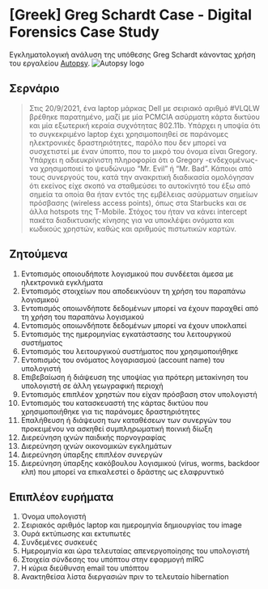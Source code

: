 # [Greek] Greg Schardt Case - Digital Forensics Case Study
Εγκληματολογική ανάλυση της υπόθεσης Greg Schardt κάνοντας χρήση του εργαλείου [Autopsy](https://www.autopsy.com).
![Autopsy logo](https://github.com/chbandis/Greg_Schardt_Case-Digital_Forensics_Case_Study/assets/91207835/ee6da11b-3b6a-47d6-bcc4-679b76fe1f68)


## Σερνάριο
> Στις 20/9/2021, ένα laptop μάρκας Dell με σειριακό αριθμό #VLQLW βρέθηκε παρατημένο,   μαζί με μία PCMCIA ασύρματη κάρτα δικτύου και μία εξωτερική κεραία συχνότητας 802.11b. Υπάρχει η υποψία ότι το συγκεκριμένο laptop έχει χρησιμοποιηθεί σε παράνομες ηλεκτρονικές δραστηριότητες, παρόλο που δεν μπορεί να συσχετιστεί με έναν ύποπτο, που το μικρό του όνομα είναι Gregory. 
> Υπάρχει η αδιευκρίνιστη πληροφορία ότι ο Gregory -ενδεχομένως- να χρησιμοποιεί το ψευδώνυμο “Mr. Evil” ή “Mr. Bad”. Κάποιοι από τους  συνεργούς του, κατά την ανακριτική διαδικασία ομολόγησαν ότι εκείνος είχε σκοπό να σταθμεύσει το αυτοκίνητό του  έξω από σημεία τα οποία θα ήταν εντός της εμβέλειας ασύρματων σημείων  πρόσβασης (wireless access points), όπως στα Starbucks και σε άλλα hotspots της T-Mobile. Στόχος του ήταν να κάνει intercept πακέτα διαδικτυακής κίνησης για να υποκλέψει ονόματα και κωδικούς χρηστών, καθώς και αριθμούς πιστωτικών καρτών. 

## Ζητούμενα
1. Εντοπισμός οποιουδήποτε λογισμικού που συνδέεται άμεσα με ηλεκτρονικά εγκλήματα
2. Εντοπισμός στοιχείων που αποδεικνύουν τη χρήση του παραπάνω λογισμικού
3. Εντοπισμός οποιωνδήποτε δεδομένων μπορεί να έχουν παραχθεί από τη χρήση του παραπάνω λογισμικού
4. Εντοπισμός οποιωνδήποτε δεδομένων μπορεί να έχουν υποκλαπεί
5. Εντοπισμός της ημερομηνίας εγκατάστασης του λειτουργικού συστήματος
6. Εντοπισμός του λειτουργικού συστήματος που χρησιμοποιήθηκε
7. Εντοπισμός του ονόματος λογαριασμού (account name) του υπολογιστή
8. Επιβεβαίωση ή διάψευση της υποψίας για πρότερη μετακίνηση του υπολογιστή σε άλλη γεωγραφική περιοχή
9. Εντοπισμός επιπλέον χρηστών που είχαν πρόσβαση στον υπολογιστή
10. Εντοπισμός του κατασκευαστή της κάρτας δικτύου που χρησιμοποιήθηκε για τις παράνομες δραστηριότητες
11. Επαλήθευση ή διάψευση των καταθέσεων των συνεργών του προκειμένου να ασκηθεί συμπληρωματική ποινική δίωξη
12. Διερεύνηση ιχνών παιδικής πορνογραφίας
13. Διερεύνηση ιχνών οικονομικών εγκλημάτων
14. Διερεύνηση ύπαρξης επιπλέον συνεργών
15. Διερεύνηση ύπαρξης κακόβουλου λογισμικού (virus, worms, backdoor κλπ) που μπορεί να επικαλεστεί ο δράστης ως ελαφρυντικό

## Επιπλέον ευρήματα
1. Όνομα υπολογιστή
2. Σειριακός αριθμός laptop και ημερομηνία δημιουργίας του image
3. Ουρά εκτύπωσης και εκτυπωτές
4. Συνδεμένες συσκευές
5. Ημερομηνία και ώρα τελευταίας απενεργοποίησης του υπολογιστή
6. Στοιχεία σύνδεσης του υπόπτου στην εφαρμογή mIRC
7. Η κύρια διεύθυνση email του υπόπτου
8. Ανακτηθείσα λίστα διεργασιών πριν το τελευταίο hibernation
